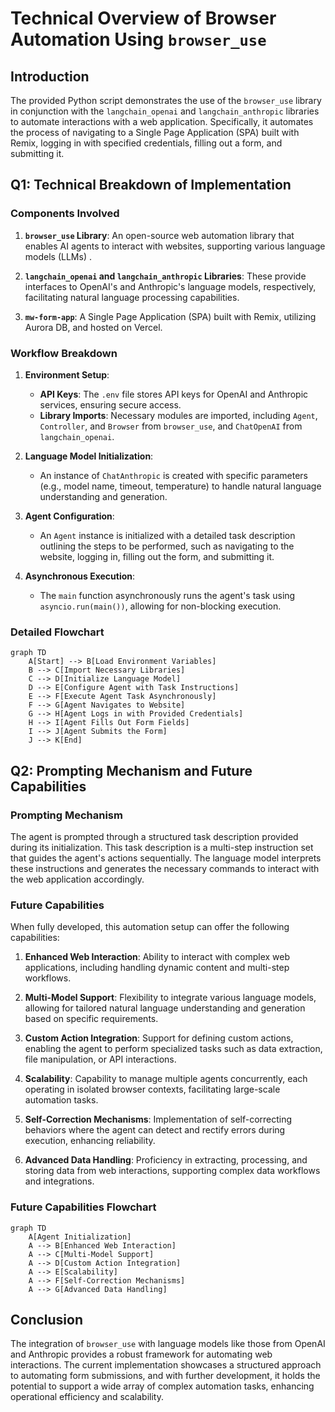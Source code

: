 # Technical Overview of Browser Automation Using `browser_use`

## Introduction

The provided Python script demonstrates the use of the `browser_use` library in conjunction with the `langchain_openai` and `langchain_anthropic` libraries to automate interactions with a web application. Specifically, it automates the process of navigating to a Single Page Application (SPA) built with Remix, logging in with specified credentials, filling out a form, and submitting it.

## Q1: Technical Breakdown of Implementation

### Components Involved

1. **`browser_use` Library**: An open-source web automation library that enables AI agents to interact with websites, supporting various language models (LLMs) .

2. **`langchain_openai` and `langchain_anthropic` Libraries**: These provide interfaces to OpenAI's and Anthropic's language models, respectively, facilitating natural language processing capabilities.

3. **`mw-form-app`**: A Single Page Application (SPA) built with Remix, utilizing Aurora DB, and hosted on Vercel.

### Workflow Breakdown

1. **Environment Setup**:
   - **API Keys**: The `.env` file stores API keys for OpenAI and Anthropic services, ensuring secure access.
   - **Library Imports**: Necessary modules are imported, including `Agent`, `Controller`, and `Browser` from `browser_use`, and `ChatOpenAI` from `langchain_openai`.

2. **Language Model Initialization**:
   - An instance of `ChatAnthropic` is created with specific parameters (e.g., model name, timeout, temperature) to handle natural language understanding and generation.

3. **Agent Configuration**:
   - An `Agent` instance is initialized with a detailed task description outlining the steps to be performed, such as navigating to the website, logging in, filling out the form, and submitting it.

4. **Asynchronous Execution**:
   - The `main` function asynchronously runs the agent's task using `asyncio.run(main())`, allowing for non-blocking execution.

### Detailed Flowchart

```mermaid
graph TD
    A[Start] --> B[Load Environment Variables]
    B --> C[Import Necessary Libraries]
    C --> D[Initialize Language Model]
    D --> E[Configure Agent with Task Instructions]
    E --> F[Execute Agent Task Asynchronously]
    F --> G[Agent Navigates to Website]
    G --> H[Agent Logs in with Provided Credentials]
    H --> I[Agent Fills Out Form Fields]
    I --> J[Agent Submits the Form]
    J --> K[End]
```

## Q2: Prompting Mechanism and Future Capabilities

### Prompting Mechanism

The agent is prompted through a structured task description provided during its initialization. This task description is a multi-step instruction set that guides the agent's actions sequentially. The language model interprets these instructions and generates the necessary commands to interact with the web application accordingly.

### Future Capabilities

When fully developed, this automation setup can offer the following capabilities:

1. **Enhanced Web Interaction**: Ability to interact with complex web applications, including handling dynamic content and multi-step workflows.

2. **Multi-Model Support**: Flexibility to integrate various language models, allowing for tailored natural language understanding and generation based on specific requirements.

3. **Custom Action Integration**: Support for defining custom actions, enabling the agent to perform specialized tasks such as data extraction, file manipulation, or API interactions.

4. **Scalability**: Capability to manage multiple agents concurrently, each operating in isolated browser contexts, facilitating large-scale automation tasks.

5. **Self-Correction Mechanisms**: Implementation of self-correcting behaviors where the agent can detect and rectify errors during execution, enhancing reliability.

6. **Advanced Data Handling**: Proficiency in extracting, processing, and storing data from web interactions, supporting complex data workflows and integrations.

### Future Capabilities Flowchart

```mermaid
graph TD
    A[Agent Initialization]
    A --> B[Enhanced Web Interaction]
    A --> C[Multi-Model Support]
    A --> D[Custom Action Integration]
    A --> E[Scalability]
    A --> F[Self-Correction Mechanisms]
    A --> G[Advanced Data Handling]
```

## Conclusion

The integration of `browser_use` with language models like those from OpenAI and Anthropic provides a robust framework for automating web interactions. The current implementation showcases a structured approach to automating form submissions, and with further development, it holds the potential to support a wide array of complex automation tasks, enhancing operational efficiency and scalability.
